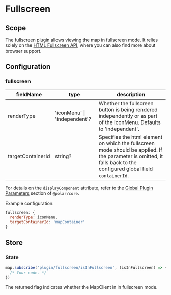 # Fullscreen

## Scope

The fullscreen plugin allows viewing the map in fullscreen mode. It relies solely on the [HTML Fullscreen API](https://developer.mozilla.org/en-US/docs/Web/API/Fullscreen_API), where you can also find more about browser support.

## Configuration

### fullscreen

| fieldName | type | description |
| - | - | - |
| renderType | 'iconMenu' \| 'independent'? | Whether the fullscreen button is being rendered independently or as part of the IconMenu. Defaults to 'independent'. |
| targetContainerId | string? | Specifies the html element on which the fullscreen mode should be applied. If the parameter is omitted, it falls back to the configured global field `containerId`. |

For details on the `displayComponent` attribute, refer to the [Global Plugin Parameters](../../core/README.md#global-plugin-parameters) section of `@polar/core`.

Example configuration:
```js
fullscreen: {
  renderType: iconMenu,
  targetContainerId: 'mapContainer'
}
```

## Store

### State

```js
map.subscribe('plugin/fullscreen/isInFullscreen', (isInFullscreen) => {
  /* Your code. */
})
```

The returned flag indicates whether the MapClient in in fullscreen mode.
